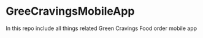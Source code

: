 # GreeCravingsMobileApp
In this repo include all things related Green Cravings Food order mobile app
